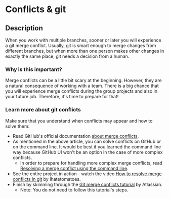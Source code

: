 # Conflicts & git

## Description

When you work with multiple branches, sooner or later you will experience a git merge conflict.
Usually, git is smart enough to merge changes from different branches, but when more than one person makes other changes in exactly the same place, git needs a decision from a human.

### Why is this important?

Merge conflicts can be a little bit scary at the beginning. However, they are a natural consequence of working with a team.
There is a big chance that you will experience merge conflicts during the group projects and also in your future job.
Therefore, it's time to prepare for that!

### Learn more about git conflicts

Make sure that you understand when conflicts may appear and how to solve them:
- Read GitHub's official documentation [about merge conflicts](https://docs.github.com/en/github/collaborating-with-issues-and-pull-requests/addressing-merge-conflicts/about-merge-conflicts).
- As mentioned in the above article, you can solve conflicts on GitHub or on the command line. It would be best if you learned the command line way because GitHub UI won't be an option in the case of more complex conflicts.
    - In order to prepare for handling more complex merge conflicts, read [Resolving a merge conflict using the command line](https://docs.github.com/en/github/collaborating-with-issues-and-pull-requests/addressing-merge-conflicts/resolving-a-merge-conflict-using-the-command-line).
- See the entire project in action - watch the video [How to resolve merge conflicts in git](https://www.youtube.com/watch?v=xNVM5UxlFSA) by Ihatetomatoes.
- Finish by skimming through the [Git merge conflicts tutorial](https://www.atlassian.com/git/tutorials/using-branches/merge-conflicts) by Atlassian.
    - Note: You do not need to follow this tutorial's steps.
